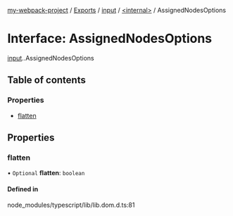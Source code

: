 [my-webpack-project](../README.md) / [Exports](../modules.md) / [input](../modules/input.md) / [<internal\>](../modules/input._internal_.md) / AssignedNodesOptions

# Interface: AssignedNodesOptions

[input](../modules/input.md).[<internal>](../modules/input._internal_.md).AssignedNodesOptions

## Table of contents

### Properties

- [flatten](input._internal_.AssignedNodesOptions.md#flatten)

## Properties

### flatten

• `Optional` **flatten**: `boolean`

#### Defined in

node_modules/typescript/lib/lib.dom.d.ts:81
